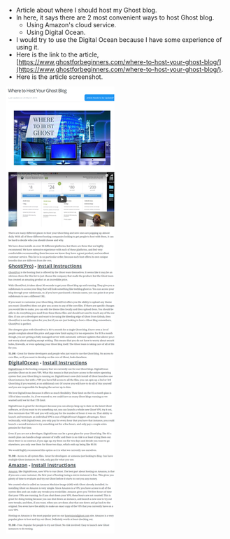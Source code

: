 * Article about where I should host my Ghost blog.
* In here, it says there are 2 most convenient ways to host Ghost blog.
    * Using Amazon's cloud service.
    * Using Digital Ocean.
* I would try to use the Digital Ocean because I have some experience of using it.
* Here is the link to the article, [https://www.ghostforbeginners.com/where-to-host-your-ghost-blog/](https://www.ghostforbeginners.com/where-to-host-your-ghost-blog/).
* Here is the article screenshot.

![./20161011-1408-gmt+2-where-to-host-ghost-blog-article-1.png](./20161011-1408-gmt+2-where-to-host-ghost-blog-article-1.png)